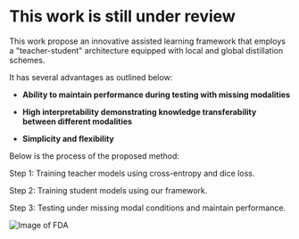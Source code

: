 # This work is still under review

This work propose an innovative assisted learning framework that employs a "teacher-student" architecture equipped with local and global distillation schemes. 

It has several advantages as outlined below:

- **Ability to maintain performance during testing with missing modalities**
  
- **High interpretability demonstrating knowledge transferability between different modalities**
  
- **Simplicity and flexibility**

Below is the process of the proposed method:

Step 1: Training teacher models using cross-entropy and dice loss.

Step 2: Training student models using our framework.

Step 3: Testing under missing modal conditions and maintain performance.

![Image of FDA](https://github.com/WHUlwb/Assisted_learning/blob/main/Graphical_abstract.png)
